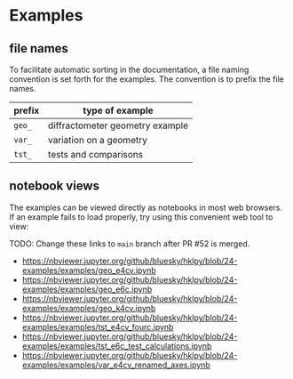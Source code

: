 # Examples

## file names

To facilitate automatic sorting in the documentation, a file naming
convention is set forth for the examples.  The convention is to prefix
the file names.

prefix   | type of example
------   | -------
``geo_`` | diffractometer geometry example
``var_`` | variation on a geometry
``tst_`` | tests and comparisons

## notebook views
The examples can be viewed directly as notebooks in most web
browsers.  If an example fails to load properly, try using this
convenient web tool to view:

TODO: Change these links to `main` branch after PR #52 is merged.

* https://nbviewer.jupyter.org/github/bluesky/hklpy/blob/24-examples/examples/geo_e4cv.ipynb
* https://nbviewer.jupyter.org/github/bluesky/hklpy/blob/24-examples/examples/geo_e6c.ipynb
* https://nbviewer.jupyter.org/github/bluesky/hklpy/blob/24-examples/examples/geo_k4cv.ipynb
* https://nbviewer.jupyter.org/github/bluesky/hklpy/blob/24-examples/examples/tst_e4cv_fourc.ipynb
* https://nbviewer.jupyter.org/github/bluesky/hklpy/blob/24-examples/examples/tst_e6c_test_calculations.ipynb
* https://nbviewer.jupyter.org/github/bluesky/hklpy/blob/24-examples/examples/var_e4cv_renamed_axes.ipynb
